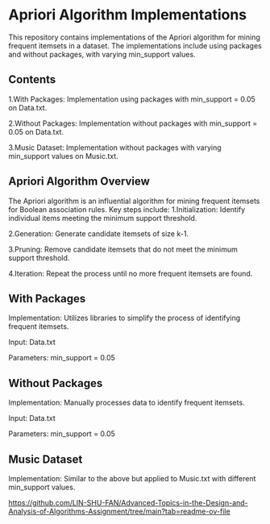 # Apriori Algorithm Implementations
This repository contains implementations of the Apriori algorithm for mining frequent itemsets in a dataset. The implementations include using packages and without packages, with varying min_support values.

## Contents
1.With Packages: Implementation using packages with min_support = 0.05 on Data.txt.

2.Without Packages: Implementation without packages with min_support = 0.05 on Data.txt.

3.Music Dataset: Implementation without packages with varying min_support values on Music.txt.

## Apriori Algorithm Overview
The Apriori algorithm is an influential algorithm for mining frequent itemsets for Boolean association rules. Key steps include:
1.Initialization: Identify individual items meeting the minimum support threshold.

2.Generation: Generate candidate itemsets of size k-1.

3.Pruning: Remove candidate itemsets that do not meet the minimum support threshold.

4.Iteration: Repeat the process until no more frequent itemsets are found.

## With Packages
Implementation: Utilizes libraries to simplify the process of identifying frequent itemsets.

Input: Data.txt

Parameters: min_support = 0.05

## Without Packages
Implementation: Manually processes data to identify frequent itemsets.

Input: Data.txt

Parameters: min_support = 0.05

## Music Dataset
Implementation: Similar to the above but applied to Music.txt with different min_support values.

https://github.com/LIN-SHU-FAN/Advanced-Topics-in-the-Design-and-Analysis-of-Algorithms-Assignment/tree/main?tab=readme-ov-file
